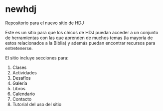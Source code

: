 # newhdj
Repositorio para el nuevo sitio de HDJ

Este es un sitio para que los chicos de HDJ puedan acceder a un conjunto de herramientas con las que aprenden de muchos temas (la mayoría de estos relacionados a la Biblia) y además puedan encontrar recursos para entretenerse.

El sitio incluye secciones para:
1. Clases
2. Actividades
3. Desafíos
4. Galería
5. Libros
6. Calendario
7. Contacto
8. Tutorial del uso del sitio
